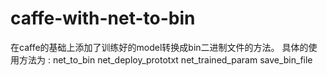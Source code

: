 # caffe-with-net-to-bin
在caffe的基础上添加了训练好的model转换成bin二进制文件的方法。
具体的使用方法为 : net_to_bin net_deploy_prototxt net_trained_param save_bin_file
